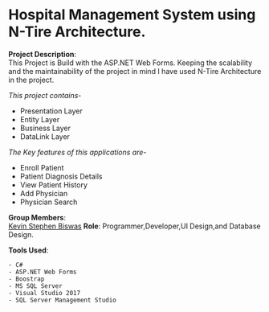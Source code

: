 # Hospital Management System using N-Tire Architecture.

**Project Description**:<br>
This Project is Build with the ASP.NET Web Forms. Keeping the scalability and the maintainability of the project in mind I have used N-Tire Architecture in the project.<br>

*This project contains*-

  - Presentation Layer
  - Entity Layer
  - Business Layer
  - DataLink Layer

*The Key features of this applications are*-<br>

  - Enroll Patient
  - Patient Diagnosis Details
  - View Patient History
  - Add Physician 
  - Physician Search
  
  **Group Members**:<br>
    [Kevin Stephen Biswas](https://github.com/BluerGost/) **Role**: Programmer,Developer,UI Design,and Database Design.<br>
  
  **Tools Used**:<br>
  
    - C#
    - ASP.NET Web Forms
    - Boostrap
    - MS SQL Server
    - Visual Studio 2017
    - SQL Server Management Studio

